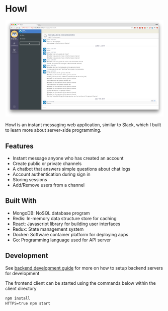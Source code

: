 # Howl

<p align="center">
  <img src="docs/howl.png" alt="bloom logo"/>
</p>

Howl is an instant messaging web application, similar to Slack, which I built to learn more about server-side programming. 

## Features
- Instant message anyone who has created an account
- Create public or private channels
- A chatbot that answers simple questions about chat logs
- Account authentication during sign in
- Storing sessions
- Add/Remove users from a channel

## Built With
- MongoDB: NoSQL database program
- Redis: In-memory data structure store for caching
- React: Javascript library for building user interfaces
- Redux: State management system
- Docker: Software container platform for deploying apps
- Go: Programming language used for API server

## Development

See [backend development guide](apiservers/README.md) for more on how to setup backend servers for development

The frontend client can be started using the commands below within the client directory
```
npm install
HTTPS=true npm start
```

